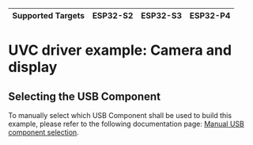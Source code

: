 | Supported Targets | ESP32-S2 | ESP32-S3 | ESP32-P4 |
| ----------------- | -------- | -------- | -------- |

# UVC driver example: Camera and display

## Selecting the USB Component

To manually select which USB Component shall be used to build this example, please refer to the following documentation page: [Manual USB component selection](../../../../../../docs/host/usb_host_lib/usb_component_manual_selection.md).
